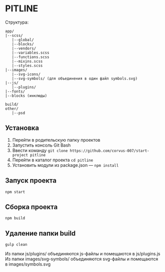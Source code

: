 # PITLINE
Структура:
```
app/
|--scss/
   |--global/
   |--blocks/
   |--vendors/
   |--variables.scss
   |--functions.scss
   |--mixins.scss
   |--styles.scss
|--images/
   |--svg-icons/
   |--svg-symbols/ (для объединения в один файл symbols.svg)
|--js/
   |--plugins/
|--fonts/
|--blocks (инклюды)

build/
other/
   |--psd
```

## Установка
1. Перейти в родительскую папку проектов
2. Запустить консоль Git Bash
3. Ввести команду `git clone https://github.com/corvus-007/start-project pitline`
4. Перейти в каталог проекта `cd pitline`
5. Установить модули из package.json — `npm install`

## Запуск проекта
`npm start`
## Сборка проекта
`npm build`
## Удаление папки build
`gulp clean`


Из папки js/plugins/ объединяются js-файлы и помещаются в js/plugins.js
Из папки images/svg-symbols/ объединяются svg-файлы и помещаются в images/symbols.svg

